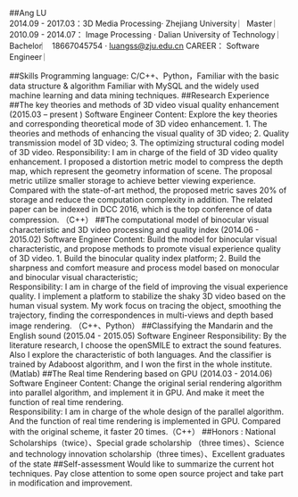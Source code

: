 ##Ang LU  
2014.09 - 2017.03：3D Media Processing·  Zhejiang University                       ︳Master   ︳ 
2010.09 - 2014.07：   Image Processing ·    Dalian University of Technology  ︳Bachelor︳
18667045754 · luangss@zju.edu.cn       CAREER：   Software Engineer    ︳  
 
##Skills                  	Programming language: C/C++、Python，Familiar with the basic data structure & algorithm 
Familiar with MySQL and the widely used machine learning and data mining techniques.
##Research Experience
##The key theories and methods of 3D video visual quality enhancement
(2015.03 –  present )      Software Engineer
Content: Explore the key theories and corresponding theoretical mode of 3D video enhancement. 1. The theories and methods of enhancing the visual quality of 3D video; 2. Quality transmission model of 3D video; 3. The optimizing structural coding model of 3D video.
Responsibility: I am in charge of the field of 3D video quality enhancement. I proposed a distortion metric model to compress the depth map, which represent the geometry information of scene. The proposal metric utilize smaller storage to achieve better viewing experience. Compared with the state-of-art method, the proposed metric saves 20% of storage and reduce the computation complexity in addition. The related paper can be indexed in DCC 2016, which is the top conference of data compression. （C++）
##The computational model of binocular visual characteristic and 3D video processing and quality index
(2014.06 - 2015.02)    Software Engineer
Content: Build the model for binocular visual characteristic, and propose methods to promote visual experience quality of 3D video. 1. Build the binocular quality index platform; 2. Build the sharpness and comfort measure and process model based on monocular and binocular visual characteristic;   
Responsibility: I am in charge of the field of improving the visual experience quality. I implement a platform to stabilize the shaky 3D video based on the human visual system. My work focus on tracing the object, smoothing the trajectory, finding the correspondences in multi-views and depth based image rendering. （C++、Python）
##Classifying the Mandarin and the English sound                            (2015.04 - 2015.05)    Software Engineer
Responsibility: By the literature research, I choose the openSMILE to extract the sound features. Also I explore the characteristic of both languages. And the classifier is trained by Adaboost algorithm, and I won the first in the whole institute. (Matlab)
##The Real time Rendering based on GPU                                        (2014.03 - 2014.06)     Software Engineer
Content: Change the original serial rendering algorithm into parallel algorithm, and implement it in GPU. And make it meet the function of real time rendering.    
Responsibility: I am in charge of the whole design of the parallel algorithm. And the function of real time rendering is implemented in GPU. Compared with the original scheme, it faster 20 times.（C++）
##Honors :  	National Scholarships（twice）、Special grade scholarship （three times）、Science and technology innovation scholarship（three times）、Excellent graduates of the state
##Self-assessment
Would like to summarize the current hot techniques. Pay close attention to some open source project and take part in modification and improvement. 
